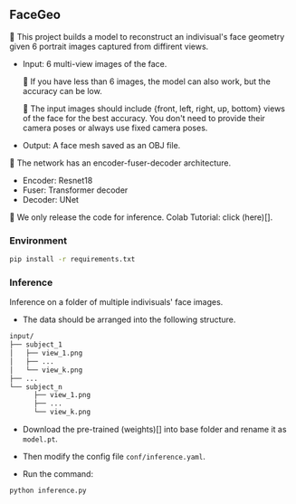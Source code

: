## FaceGeo
👶 This project builds a model to reconstruct an indivisual's face geometry given 6 portrait images captured from diffirent views.
- Input: 6 multi-view images of the face. 

    💁 If you have less than 6 images, the model can also work, but the accuracy can be low.

    💁 The input images should include {front, left, right, up, bottom} views of the face for the best accuracy. You don't need to provide their camera poses or always use fixed camera poses.
- Output: A face mesh saved as an OBJ file.


🚀 The network has an encoder-fuser-decoder architecture.
- Encoder: Resnet18
- Fuser: Transformer decoder
- Decoder: UNet

🔔 We only release the code for inference. Colab Tutorial: click (here)[].

### Environment
```sh
pip install -r requirements.txt
```
### Inference
Inference on a folder of multiple indivisuals' face images.

- The data should be arranged into the following structure.

```sh
input/
├── subject_1
│   ├── view_1.png
│   ├── ...
│   └── view_k.png
├── ...
└── subject_n
      ├── view_1.png
      ├── ...
      └── view_k.png
```

- Download the pre-trained (weights)[] into base folder and rename it as `model.pt`.

- Then modify the config file `conf/inference.yaml`.

- Run the command:

```sh
python inference.py
```
